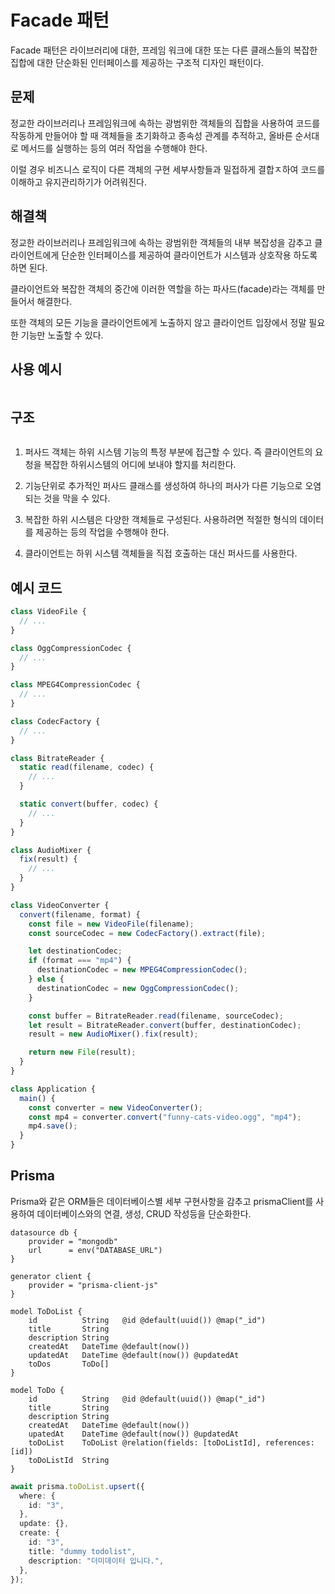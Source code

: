 # Facade 패턴

Facade 패턴은 라이브러리에 대한, 프레임 워크에 대한 또는 다른 클래스들의 복잡한 집합에 대한 단순화된 인터페이스를 제공하는 구조적 디자인 패턴이다.

## 문제

정교한 라이브러리나 프레임워크에 속하는 광범위한 객체들의 집합을 사용하여 코드를 작동하게 만들어야 할 때 객체들을 초기화하고 종속성 관계를 추적하고, 올바른 순서대로 메서드를 실행하는 등의 여러 작업을 수행해야 한다.

이럴 경우 비즈니스 로직이 다른 객체의 구현 세부사항들과 밀접하게 결합ㅈ하여 코드를 이해하고 유지관리하기가 어려워진다.

## 해결책

정교한 라이브러리나 프레임워크에 속하는 광범위한 객체들의 내부 복잡성을 감추고 클라이언트에게 단순한 인터페이스를 제공하여 클라이언트가 시스템과 상호작용 하도록 하면 된다.

클라이언트와 복잡한 객체의 중간에 이러한 역할을 하는 파사드(facade)라는 객체를 만들어서 해결한다.

또한 객체의 모든 기능을 클라이언트에게 노출하지 않고 클라이언트 입장에서 정말 필요한 기능만 노출할 수 있다.

## 사용 예시

<img src='https://refactoring.guru/images/patterns/diagrams/facade/live-example-ko-2x.png' alt=''>

## 구조

<img src="https://refactoring.guru/images/patterns/diagrams/facade/structure-indexed-2x.png" alt="">

1. 퍼사드 객체는 하위 시스템 기능의 특정 부분에 접근할 수 있다. 즉 클라이언트의 요청을 복잡한 하위시스템의 어디에 보내야 할지를 처리한다.

2. 기능단위로 추가적인 퍼사드 클래스를 생성하여 하나의 퍼사가 다른 기능으로 오염되는 것을 막을 수 있다.

3. 복잡한 하위 시스템은 다양한 객체들로 구성된다. 사용하려면 적절한 형식의 데이터를 제공하는 등의 작업을 수행해야 한다.

4. 클라이언트는 하위 시스템 객체들을 직접 호출하는 대신 퍼사드를 사용한다.

## 예시 코드

```js
class VideoFile {
  // ...
}

class OggCompressionCodec {
  // ...
}

class MPEG4CompressionCodec {
  // ...
}

class CodecFactory {
  // ...
}

class BitrateReader {
  static read(filename, codec) {
    // ...
  }

  static convert(buffer, codec) {
    // ...
  }
}

class AudioMixer {
  fix(result) {
    // ...
  }
}

class VideoConverter {
  convert(filename, format) {
    const file = new VideoFile(filename);
    const sourceCodec = new CodecFactory().extract(file);

    let destinationCodec;
    if (format === "mp4") {
      destinationCodec = new MPEG4CompressionCodec();
    } else {
      destinationCodec = new OggCompressionCodec();
    }

    const buffer = BitrateReader.read(filename, sourceCodec);
    let result = BitrateReader.convert(buffer, destinationCodec);
    result = new AudioMixer().fix(result);

    return new File(result);
  }
}

class Application {
  main() {
    const converter = new VideoConverter();
    const mp4 = converter.convert("funny-cats-video.ogg", "mp4");
    mp4.save();
  }
}
```

## Prisma

Prisma와 같은 ORM들은 데이터베이스별 세부 구현사항을 감추고 prismaClient를 사용하여 데이터베이스와의 연결, 생성, CRUD 작성등을 단순화한다.

```prisma
datasource db {
    provider = "mongodb"
    url      = env("DATABASE_URL")
}

generator client {
    provider = "prisma-client-js"
}

model ToDoList {
    id          String   @id @default(uuid()) @map("_id")
    title       String
    description String
    createdAt   DateTime @default(now())
    updatedAt   DateTime @default(now()) @updatedAt
    toDos       ToDo[]
}

model ToDo {
    id          String   @id @default(uuid()) @map("_id")
    title       String
    description String
    createdAt   DateTime @default(now())
    upatedAt    DateTime @default(now()) @updatedAt
    toDoList    ToDoList @relation(fields: [toDoListId], references: [id])
    toDoListId  String
}
```

```ts
await prisma.toDoList.upsert({
  where: {
    id: "3",
  },
  update: {},
  create: {
    id: "3",
    title: "dummy todolist",
    description: "더미데이터 입니다.",
  },
});
```
